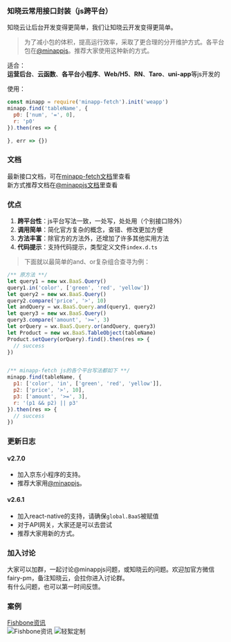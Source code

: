 <!--
 * @Author: your name
 * @Date: 2020-01-29 11:37:27
 * @LastEditTime: 2020-06-13 10:09:24
 * @LastEditors: Please set LastEditors
 * @Description: In User Settings Edit
 * @FilePath: /minapp-fetch/README.md
 -->

### 知晓云常用接口封装（js跨平台）    
   
知晓云让后台开发变得更简单，我们让知晓云开发变得更简单。  
  
> 为了减小包的体积，提高运行效率，采取了更合理的分开维护方式。各平台包在[@minappjs](https://www.npmjs.com/search?q=keywords%3Aminappjs)。推荐大家使用这种新的方式。
   
   
适合：  
**运营后台**、**云函数**、**各平台小程序**、**Web/H5**、**RN**、**Taro**、**uni-app**等js开发的  
  
使用：  
```js
const minapp = require('minapp-fetch').init('weapp')
minapp.find('tableName', {
  p0: ['num', '=', 0],
  r: 'p0'
}).then(res => {
  
}, err => {})
```  
  
### 文档  
最新接口文档，可在[minapp-fetch文档](https://wefishbone.com/detail/5d4135320bc9f3134de37fa6)里查看  
新方式推荐文档在[@minappjs文档](https://wefishbone.com/detail/5ec2781dc66ab4461293c8ea)里查看  
  
### 优点  
1. **跨平台性**：js平台写法一致，一处写，处处用（个别接口除外） 
2. **调用简单**：简化官方复杂的概念，查错、修改更加方便  
3. **方法丰富**：除官方的方法外，还增加了许多其他实用方法  
4. **代码提示**：支持代码提示，类型定义文件`index.d.ts`  
  
> 下面就以最简单的and、or复杂组合查寻为例：
  
```js
/** 原方法 **/
let query1 = new wx.BaaS.Query()
query1.in('color', ['green', 'red', 'yellow'])
let query2 = new wx.BaaS.Query()
query2.compare('price', '>', 10)
let andQuery = wx.BaaS.Query.and(query1, query2)
let query3 = new wx.BaaS.Query()
query3.compare('amount', '>=', 3)
let orQuery = wx.BaaS.Query.or(andQuery, query3)
let Product = new wx.BaaS.TableObject(tableName)
Product.setQuery(orQuery).find().then(res => {
  // success
})


/** minapp-fetch js的各个平台写法都如下 **/
minapp.find(tableName, {
  p1: ['color', 'in', ['green', 'red', 'yellow']],
  p2: ['price', '>', 10],
  p3: ['amount', '>=', 3],
  r: '(p1 && p2) || p3'
}).then(res => {
  // success
})
```
  
### 更新日志  
    
#### v2.7.0  
- 加入京东小程序的支持。     
- 推荐大家用[@minappjs](https://www.npmjs.com/search?q=keywords%3Aminappjs)。  
     
    
#### v2.6.1  
- 加入react-native的支持，请确保`global.BaaS`被赋值     
- 对于API网关，大家还是可以去尝试     
- 推荐大家用新的方式。  
     
   
### 加入讨论    
大家可以加群，一起讨论@minappjs问题，或知晓云的问题。欢迎加官方微信fairy-pm，备注知晓云，会拉你进入讨论群。  
有什么问题，也可以第一时间反馈。  
  
   
### 案例    
[Fishbone资讯](https://wefishbone.com)   
![Fishbone资讯](https://file.wefishbone.com/1jY4uY4sSjMv8WKO.jpeg)
![轻絮定制](https://file.wefishbone.com/1jY4uYiTUIDtLx8p.jpeg)   
  
  